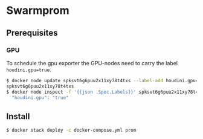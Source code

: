 # Swarmprom

## Prerequisites
### GPU

To schedule the gpu exporter the GPU-nodes need to carry the label `houdini.gpu=true`.

```bash
$ docker node update spksvt6g6puu2x11xy78t4txs --label-add houdini.gpu=true
spksvt6g6puu2x11xy78t4txs
$ docker node inspect -f '{{json .Spec.Labels}}' spksvt6g6puu2x11xy78t4txs |jq . |grep houdini
  "houdini.gpu": "true"
```

## Install

```bash
$ docker stack deploy -c docker-compose.yml prom
```
